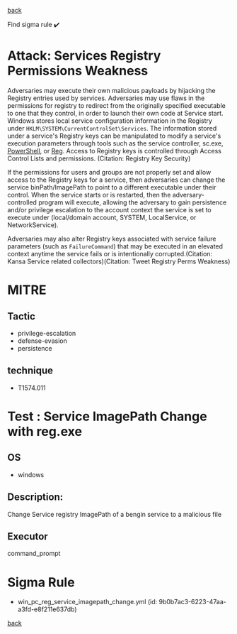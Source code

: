 
[back](../index.md)

Find sigma rule :heavy_check_mark: 

# Attack: Services Registry Permissions Weakness 

Adversaries may execute their own malicious payloads by hijacking the Registry entries used by services. Adversaries may use flaws in the permissions for registry to redirect from the originally specified executable to one that they control, in order to launch their own code at Service start.  Windows stores local service configuration information in the Registry under <code>HKLM\SYSTEM\CurrentControlSet\Services</code>. The information stored under a service's Registry keys can be manipulated to modify a service's execution parameters through tools such as the service controller, sc.exe,  [PowerShell](https://attack.mitre.org/techniques/T1059/001), or [Reg](https://attack.mitre.org/software/S0075). Access to Registry keys is controlled through Access Control Lists and permissions. (Citation: Registry Key Security)

If the permissions for users and groups are not properly set and allow access to the Registry keys for a service, then adversaries can change the service binPath/ImagePath to point to a different executable under their control. When the service starts or is restarted, then the adversary-controlled program will execute, allowing the adversary to gain persistence and/or privilege escalation to the account context the service is set to execute under (local/domain account, SYSTEM, LocalService, or NetworkService).

Adversaries may also alter Registry keys associated with service failure parameters (such as <code>FailureCommand</code>) that may be executed in an elevated context anytime the service fails or is intentionally corrupted.(Citation: Kansa Service related collectors)(Citation: Tweet Registry Perms Weakness) 

# MITRE
## Tactic
  - privilege-escalation
  - defense-evasion
  - persistence


## technique
  - T1574.011


# Test : Service ImagePath Change with reg.exe
## OS
  - windows


## Description:
Change Service registry ImagePath of a bengin service to a malicious file


## Executor
command_prompt

# Sigma Rule
 - win_pc_reg_service_imagepath_change.yml (id: 9b0b7ac3-6223-47aa-a3fd-e8f211e637db)



[back](../index.md)
